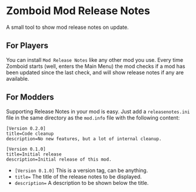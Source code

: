 # Zomboid Mod Release Notes

A small tool to show mod release notes on update.

## For Players
You can install `Mod Release Notes` like any other mod you use. Every time Zomboid starts (well, enters the Main Menu) the mod checks if a mod has been updated since the last check, and will show release notes if any are available.

## For Modders

Supporting Release Notes in your mod is easy. Just add a `releasenotes.ini` file in the same directory as the `mod.info` file with the following content:

```
[Version 0.2.0]
title=Code cleanup
description=No new features, but a lot of internal cleanup.

[Version 0.1.0]
title=Initial release
description=Initial release of this mod.
```

- ```[Version 0.1.0]``` This is a version tag, can be anything.
- ```title=``` The title of the release notes to be displayed.
- ```description=``` A description to be shown below the title.
